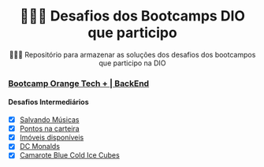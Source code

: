 <h1 align="center">👩🏻‍💻 Desafios dos Bootcamps DIO que participo</h1>

<p align="center">🧙🏻‍♀️ Repositório para armazenar as soluções dos desafios dos bootcampos que participo na DIO</p>

### [Bootcamp Orange Tech + | BackEnd](https://web.dio.me/track/orange-tech-backend)
#### Desafios Intermediários

- [x] [Salvando Músicas](https://github.com/srtapoe/bootcamps-dio/blob/main/src/main/java/br/com/studies/desafiosorange/SalvandoMp3.java)
- [x] [Pontos na carteira](https://github.com/srtapoe/bootcamps-dio/blob/main/src/main/java/br/com/studies/desafiosorange/PontosNaCarteira.java)
- [x] [Imóveis disponíveis](https://github.com/srtapoe/bootcamps-dio/blob/main/src/main/java/br/com/studies/desafiosorange/ImoveisDisponiveis.java)
- [x] [DC Monalds](https://github.com/srtapoe/bootcamps-dio/blob/main/src/main/java/br/com/studies/desafiosorange/DcMonalds.java)
- [x] [Camarote Blue Cold Ice Cubes](https://github.com/srtapoe/bootcamps-dio/blob/main/src/main/java/br/com/studies/desafiosorange/BlueCouldIceCubes.java)
